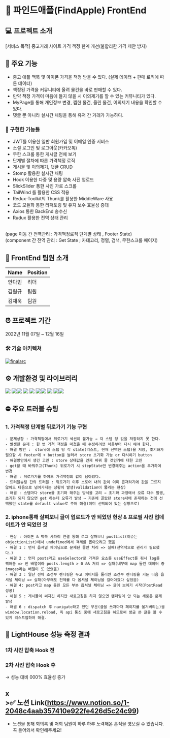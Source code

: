 # 🍎 파인드애플(FindApple) FrontEnd

## 💻 프로젝트 소개
[서비스 목적]  중고거래 사이트 가격 책정 한계 개선(불합리한 가격 제안 방지)

##  🎯 주요 기능
- 중고 애플 맥북 및 아이폰 가격을 책정 받을 수 있다.
(실제 데이터 + 판매 로직에 따른 데이터)
- 책정된 가격을 커뮤니티에 올려 물건을 바로 판매할 수 있다.
- 만약 책정 가격이 마음에 들지 않을 시 이의제기를 할 수 있는 커뮤니티가 있다.
- MyPage를 통해 개인정보 변경, 찜한 물건, 올린 물건, 이의제기 내용을 확인할 수 있다.
- 댓글 뿐 아니라 실시간 채팅을 통해 유저 간 거래가 가능하다.

### 🔨 구현한 기능들
- JWT를 이용한 일반 회원가입 및 이메일 인증 서비스
- 소셜 로그인 및 로그아웃(카카오톡)
- 무한 스크롤 통한 게시글 전체 보기
- 단계별 절차에 따른 가격책정 로직
- 게시물 및 이의제기, 댓글 CRUD
- Stomp 활용한 실시간 채팅
- Hook 이용한 다중 및 용량 압축 사진 업로드
- SlickSlider 통한 사진 가로 스크롤
- TailWind 를 활용한 CSS 적용
- Redux-Toolkit의 Thunk를 활용한 MiddleWare 사용
- 코드 모듈화 통한 리팩토링 및 유지 보수 효율성 증대
- Axios 통한 BackEnd 송수신
- Rudux 활용한 전역 상태 관리
<br/>
(page 이동 간 전역관리 : 가격책정로직 단계별 상태 , Footer State)
<br/>
(component 간 전역 관리 : Get State ; 카테고리, 정렬, 검색, 무한스크롤 페이지)


##  👥 FrontEnd 팀원 소개
 | Name | Position|
| --- | --- |
| 안다민 | 리더  |
| 김원규 | 팀원 |
| 김재욱 | 팀원 |


## ⏰ 프로젝트 기간
2022년 11월 07일 ~ 12월 16일

### 🛠 기술 아키텍쳐

<a href="https://ibb.co/frJ6MRc"><img src="https://i.ibb.co/Yfgn29r/finalarc.png" alt="finalarc" border="0"></a></details>

## ⚙️ 개발환경 및 라이브러리
<div><img src="https://img.shields.io/badge/HTML5-E34F26?style=flat-square&logo=HTML5&logoColor=white"/> <img src="https://img.shields.io/badge/CSS3-1572B6?style=flat-square&logo=CSS3&logoColor=white"/><img src="https://img.shields.io/badge/TailwindCSS-06B6D4?style=flat-square&logo=Tailwind-CSS&logoColor=white"/> <img src="https://img.shields.io/badge/JavaScript-F7DF1E?style=flat-square&logo=JavaScript&logoColor=black"/> <img src="https://img.shields.io/badge/React-61DAFB?style=flat-square&logo=React&logoColor=white"/> <img src="https://img.shields.io/badge/Redux-764ABC?style=flat-square&logo=Redux&logoColor=white"/><img src="https://img.shields.io/badge/Vercel-000000?style=flat-square&logo=Vercel&logoColor=white"/<img src="https://img.shields.io/badge/Git-F05032?style=for-the-badge&logo=Git&logoColor=white">
<img src="https://img.shields.io/badge/github-181717?style=for-the-badge&logo=github&logoColor=white">
<img src="https://img.shields.io/badge/kakao login-FFCD00?style=for-the-badge&logo=kakao&logoColor=black"><img src="https://img.shields.io/badge/yarn-%232C8EBB.svg?style=for-the-badge&logo=yarn&logoColor=white"></div>


## ⛔️ 주요 트러블 슈팅

### 1. 가격책정 단계별 뒤로가기 기능 구현
    - 문제상황 : 가격책정에서 뒤로가기 섹션이 불가능 ⇒ 각 스텝 당 값을 저장하지 못 한다.
    - 발생한 문제 : 한 번 가격 책정을 마쳤을 때 수정하려면 처음부터 다시 해야 한다.
    - 해결 방안 :  store에 스탭 당 각 state(리스트, 현재 선택한 스탭)을 저장, 초기화가 필요할 시 footer에 + button을 눌러서 store 초기화 가능 or 다시하기 button
    - 해결방안에서 생긴 고민 : store 상태값을 언제 바꿔 줄 것인가에 대한 고민
    - get할 때 바꿔주고(Thunk) 뒤로가기 시 stepState만 변경해주는 action을 추가하여 변경
    - 해결 : 뒤로가기를 하여도 가격책정의 값이 남아있다.
    - 트러블슈팅 간의 트러블 : 뒤로가기 이후 스토어 내의 값이 이미 존재하기에 값을 고르지 않아도 다음으로 넘어가지는 상황이 발생(validation이 뚫리는 현상)
    - 해결 : 스탭마다 store를 초기화 해주는 방식을 고려 ⇒ 초기화 과정에서 오류 다수 발생, 초기화 되지 않으면 get 하는데 오류가 발생 ⇒ 기존에 골랐던 store내에 존재하는 전에 선택했던 state를 default value로 주어 해결(이미 선택되어 있는 상황으로)
    
### 2. iphone통해 살펴보니 글이 업로드가 안 되었던 현상 & 프로필 사진 업데이트가 안 되었던 것
    - 현상 : 아이폰 & 맥북 사파리 연결 통해 로그 살펴보니 postList(이슈는 objectionList)에서 undefined에서 객체를 뽑아오려고 했음
    - 해결 1 : 먼저 옵셔널 체이닝으로 문제된 줄만 처리 => 실패(전역적으로 관리가 필요했다.)
    - 해결 2 : 먼저 posts라고 useSelector로 가져온 요소를 useEffect를 줘서 log를 찍어봄 => 빈 배열이라 posts.length > 0 && 처리 => 실패(내부에 map 돌린 데이터 중 images라는 배열이 또 있었음)
    - 해결 3 : 일단 전체 조건부 렌더링은 두고 이미지를 둘러싼 조건부 렌더링을 거둔 다음 옵셔널 체이닝 => 실패(아무래도 전체를 다 옵셔널 체이닝을 걸어야겠다 싶었음)
    - 해결 4: post라고 map 돌린 모든 부분 옵셔널 체이닝 => 글이 보이기 시작(PostRead 성공)
    - 해결 5 : 게시물이 써지긴 하지만 새로고침을 하지 않으면 랜더링이 안 되는 새로운 문제 발생
    - 해결 6 : dispatch 후 navigate하고 있던 부분(글을 쓰자마자 페이지를 옮겨버리는)을 window.location.reload, 즉 api 통신 중에 새로고침을 하므로써 방금 쓴 글을 볼 수 있게 리스트업하여 해결.

## 💯 LightHouse 성능 측정 결과

### 1차 사진 압축 Hook 전

### 2차 사진 압축 Hook 후

→ 성능 대비 000% 효율성 증가

## x<div>>✅ 노션 Link(https://www.notion.so/1-2048c4aab357410e922fe426d5c24c99)</div>
- 노션을 통해 회의록 및 저희 팀원이 하루 하루 노력해온 흔적을 엿보실 수 있습니다. 꼭 들어와서 확인해주세요!
